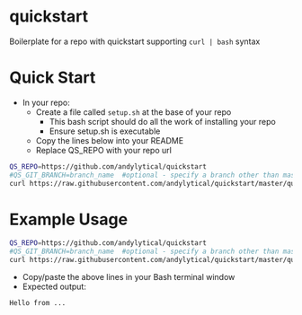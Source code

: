 # quickstart
Boilerplate for a repo with quickstart supporting `curl | bash` syntax

# Quick Start
- In your repo:
  - Create a file called `setup.sh` at the base of your repo
    - This bash script should do all the work of installing your repo
    - Ensure setup.sh is executable
  - Copy the lines below into your README
  - Replace QS_REPO with your repo url
```bash
QS_REPO=https://github.com/andylytical/quickstart
#QS_GIT_BRANCH=branch_name  #optional - specify a branch other than master
curl https://raw.githubusercontent.com/andylytical/quickstart/master/quickstart.sh | bash
```

# Example Usage
```bash
QS_REPO=https://github.com/andylytical/quickstart
#QS_GIT_BRANCH=branch_name  #optional - specify a branch other than master
curl https://raw.githubusercontent.com/andylytical/quickstart/master/quickstart.sh | bash
```
- Copy/paste the above lines in your Bash terminal window
- Expected output:
```
Hello from ...
```
